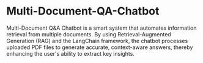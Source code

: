 # Multi-Document-QA-Chatbot
Multi-Document Q&amp;A Chatbot is a smart system that automates information retrieval from multiple documents. By using Retrieval-Augmented Generation (RAG) and the LangChain framework, the chatbot processes uploaded PDF files to generate accurate, context-aware answers, thereby enhancing the user's ability to extract key insights.
